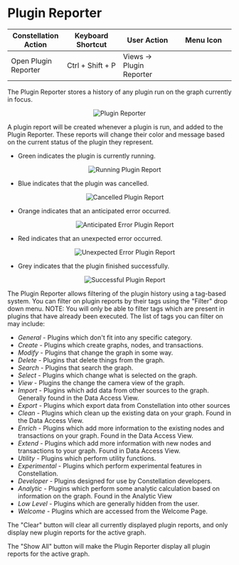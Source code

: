 # Plugin Reporter

<table class="table table-striped">
<colgroup>
<col style="width: 25%" />
<col style="width: 25%" />
<col style="width: 25%" />
<col style="width: 25%" />
</colgroup>
<thead>
<tr class="header">
<th>Constellation Action</th>
<th>Keyboard Shortcut</th>
<th>User Action</th>
<th>Menu Icon</th>
</tr>
</thead>
<tbody>
<tr class="odd">
<td>Open Plugin Reporter</td>
<td>Ctrl + Shift + P</td>
<td>Views -&gt; Plugin Reporter</td>
<td><div style="text-align: center">
<img src="../constellation/CorePluginReporterView/src/au/gov/asd/tac/constellation/views/pluginreporter/docs/resources/plugin-reporter.png" width="16" height="16" />
</div></td>
</tr>
</tbody>
</table>

The Plugin Reporter stores a history of any plugin run on the graph
currently in focus.

<div style="text-align: center">

![Plugin
Reporter](../constellation/CorePluginReporterView/src/au/gov/asd/tac/constellation/views/pluginreporter/docs/resources/PluginReporter.png)

</div>

A plugin report will be created whenever a plugin is run, and added to
the Plugin Reporter. These reports will change their color and message
based on the current status of the plugin they represent.

-   Green indicates the plugin is currently running.
    <div style="text-align: center">

    ![ Running Plugin
    Report](../constellation/CorePluginReporterView/src/au/gov/asd/tac/constellation/views/pluginreporter/docs/resources/PluginReportGreen.png)

    </div>
-   Blue indicates that the plugin was cancelled.
    <div style="text-align: center">

    ![Cancelled Plugin
    Report](../constellation/CorePluginReporterView/src/au/gov/asd/tac/constellation/views/pluginreporter/docs/resources/PluginReportBlue.png)

    </div>
-   Orange indicates that an anticipated error occurred.
    <div style="text-align: center">

    ![Anticipated Error Plugin
    Report](../constellation/CorePluginReporterView/src/au/gov/asd/tac/constellation/views/pluginreporter/docs/resources/PluginReportOrange.png)

    </div>
-   Red indicates that an unexpected error occurred.
    <div style="text-align: center">

    ![Unexpected Error Plugin
    Report](../constellation/CorePluginReporterView/src/au/gov/asd/tac/constellation/views/pluginreporter/docs/resources/PluginReportRed.png)

    </div>
-   Grey indicates that the plugin finished successfully.
    <div style="text-align: center">

    ![Successful Plugin
    Report](../constellation/CorePluginReporterView/src/au/gov/asd/tac/constellation/views/pluginreporter/docs/resources/PluginReportGrey.png)

    </div>

The Plugin Reporter allows filtering of the plugin history using a
tag-based system. You can filter on plugin reports by their tags using
the "Filter" drop down menu. NOTE: You will only be able to filter tags
which are present in plugins that have already been executed. The list
of tags you can filter on may include:

-   *General* - Plugins which don't fit into any specific category.
-   *Create* - Plugins which create graphs, nodes, and transactions.
-   *Modify* - Plugins that change the graph in some way.
-   *Delete* - Plugins that delete things from the graph.
-   *Search* - Plugins that search the graph.
-   *Select* - Plugins which change what is selected on the graph.
-   *View* - Plugins the change the camera view of the graph.
-   *Import* - Plugins which add data from other sources to the graph.
    Generally found in the Data Access View.
-   *Export* - Plugins which export data from Constellation into other
    sources
-   *Clean* - Plugins which clean up the existing data on your graph.
    Found in the Data Access View.
-   *Enrich* - Plugins which add more information to the existing nodes
    and transactions on your graph. Found in the Data Access View.
-   *Extend* - Plugins which add more information with new nodes and
    transactions to your graph. Found in Data Access View.
-   *Utility* - Plugins which perform utility functions.
-   *Experimental* - Plugins which perform experimental features in
    Constellation.
-   *Developer* - Plugins designed for use by Constellation developers.
-   *Analytic* - Plugins which perform some analytic calculation based
    on information on the graph. Found in the Analytic View
-   *Low Level* - Plugins which are generally hidden from the user.
-   *Welcome* - Plugins which are accessed from the Welcome Page.

The "Clear" button will clear all currently displayed plugin reports,
and only display new plugin reports for the active graph.

The "Show All" button will make the Plugin Reporter display all plugin
reports for the active graph.
